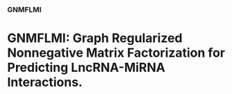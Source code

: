 ### GNMFLMI
#   GNMFLMI: Graph Regularized Nonnegative Matrix Factorization for Predicting LncRNA-MiRNA Interactions.
